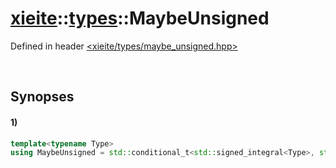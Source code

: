 # [xieite](../../xieite.md)\:\:[types](../../types.md)\:\:MaybeUnsigned
Defined in header [<xieite/types/maybe_unsigned.hpp>](../../../include/xieite/types/maybe_unsigned.hpp)

&nbsp;

## Synopses
#### 1)
```cpp
template<typename Type>
using MaybeUnsigned = std::conditional_t<std::signed_integral<Type>, std::make_unsigned<Type>, std::type_identity<Type>>::type;
```
